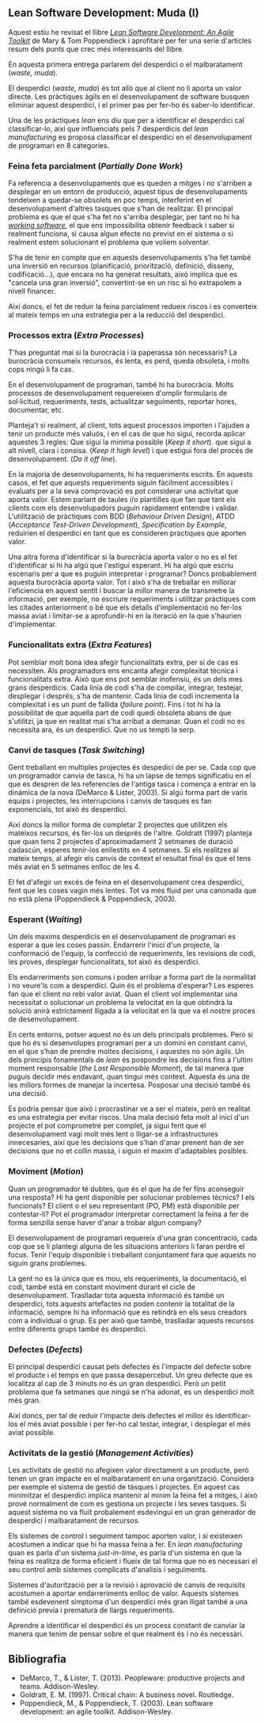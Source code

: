 ## Lean Software Development: Muda (I)

Aquest estiu he revisat el llibre [*Lean Software Development: An Agile Toolkit*](https://www.goodreads.com/book/show/194338.Lean_Software_Development) de Mary & Tom Poppendieck i aprofitaré per fer una serie d'articles resum dels punts que crec més interessants del llibre.

En aquesta primera entrega parlarem del desperdici o el malbaratament (*waste, muda*).

El desperdici (*waste, muda*) és tot allò que al client no li aporta un valor directe. Les pràctiques àgils en el desenvolupament de software busquen eliminar aquest desperdici, i el primer pas per fer-ho és saber-lo identificar.

Una de les pràctiques *lean* ens diu que per a identificar el desperdici cal classificar-lo, així que influenciats pels 7 desperdicis del *lean manufacturing* es proposa classificar el desperdici en el desenvolupament de programari en 8 categories.


### Feina feta parcialment (*Partially Done Work*)

Fa referencia a desenvolupaments que es queden a mitges i no s'arriben a desplegar en un entorn de producció, aquest tipus de desenvolupaments tendeixen a quedar-se obsolets en poc temps, interferint en el desenvolupament d'altres tasques que s'han de realitzar. El principal problema es que el que s'ha fet no s'arriba desplegar, per tant no hi ha [*working software*](https://agilemanifesto.org/principles.html), el que ens impossibilita obtenir feedback i saber si realment funciona, si causa algun efecte no previst en el sistema o si realment estem solucionant el problema que voliem solventar.

S'ha de tenir en compte que en aquests desenvolupaments s'ha fet també una inversió en recursos (planificació, priorització, definició, disseny, codificació…), que encara no ha generat resultats, això implica que es "cancela una gran inversió", convertint-se en un risc si ho extrapolem a nivell financer.

Així doncs, el fet de reduir la feina parcialment redueix riscos i es converteix al mateix temps en una estrategia per a la reducció del desperdici.

### Processos extra (*Extra Processes*)

T'has preguntat mai si la burocràcia i la paperassa són necessaris? La burocràcia consumeix recursos, és lenta, es perd, queda obsoleta, i molts cops ningú li fa cas.

En el desenvolupament de programari, també hi ha burocràcia. Molts processos de desenvolupament requereixen d'omplir formularis de sol·licitud, requeriments, tests, actualitzar seguiments, reportar hores, documentar, etc.

Planteja’t si realment, al client, tots aquest processos importen i l'ajuden a tenir un producte més valuós, i en el cas de que ho sigui, recorda aplicar aquestes 3 regles: Que sigui la minima possible (*Keep it short*). que sigui a alt nivell, clara i consisa. (*Keep it high level*) i que estigui fora del procés de desenvolupament. (*Do it off line*).

En la majoria de desenvolupaments, hi ha requeriments escrits. En aquests casos, el fet que aquests requeriments siguin fàcilment accessibles i evaluats per a la seva comprovació es pot considerar una activitat que aporta valor. Estem parlant de taules i/o plantilles que fan que tant els clients com els desenvolupadors puguin ràpidament entendre i validar. L'utilització de pràctiques com BDD (*Behaviour Driven Design*), ATDD (*Acceptance Test-Driven Development*), *Specification by Example*, reduirien el desperdici en tant que es consideren pràctiques que aporten valor.

Una altra forma d'identificar si la burocràcia aporta valor o no es el fet d'identificar si hi ha algú que l'estigui esperant. Hi ha algú que escriu escenaris per a que es puguin interpretar i programar? Doncs probablement aquesta burocràcia aporta valor. Tot i això s'ha de treballar en millorar l'eficiencia en aquest sentit i buscar la millor manera de transmetre la informació, per exemple, no escriure requeriments i utilitzar pràctiques com les citades anteriorment o bé que els detalls d’implementació no fer-los massa aviat i limitar-se a aprofundir-hi en la iteració en la que s'haurien d'implementar.

### Funcionalitats extra (*Extra Features*)

Pot semblar molt bona idea afegir funcionalitats extra, per si de cas es necessiten. Als programadors ens encanta afegir complexitat tècnica i funcionalitats extra. Això que ens pot semblar inofensiu, és un dels mes grans desperdicis. Cada linia de codi s'ha de compilar, integrar, testejar, desplegar  i després, s'ha de mantenir. Cada linia de codi incrementa la complexitat i es un punt de fallida (*failure point*). Fins i tot hi ha la possibilitat de que aquella part de codi quedi obsoleta abans de que s'utilitzi, ja que en realitat mai s'ha arribat a demanar. Quan el codi no es necessita ara, és un desperdici. Que no us tempti la serp.


### Canvi de tasques (*Task Switching*)

Gent treballant en multiples projectes és despedici de per se. Cada cop que un programador canvia de tasca, hi ha un lapse de temps significatiu en el que es despren de les referencies de l'antiga tasca i comença a entrar en la dinàmica de la nova (DeMarco & Lister, 2003). Si algú forma part de varis equips i projectes, les  interrupcions i canvis de tasques es fan exponencials, tot això és desperdici.

Així doncs la millor forma de completar 2 projectes que utilitzen els mateixos recursos, és fer-los un després de l'altre. Goldratt (1997) planteja que quan tens 2 projectes d'aproximadament 2 setmanes de duració cadascún, esperes tenir-los enllestits en 4 setmanes. Si els realitzes al mateix temps, al afegir els canvis de context el resultat final és que el tens més aviat en 5 setmanes enlloc de les 4.

El fet d'afegir un excés de feina en el desenvolupament crea desperdici, fent que les coses vagin més lentes. Tot va més fluid per una canonada que no està plena (Poppendieck & Poppendieck, 2003).

### Esperant (*Waiting*)

Un dels maxims desperdicis en el desenvolupament de programari es esperar a que les coses passin. Endarrerir l'inici d'un projecte, la conformació de l'equip, la confecció de requeriments, les revisions de codi, les proves, desplegar funcionalitats, tot això és desperdici. 

Els endarreriments son comuns i poden arribar a forma part de la normalitat i no veure'ls com a desperdici. Quin és el problema d'esperar? Les esperes fan que el client no rebi valor aviat. Quan el client vol implementar una necessitat o solucionar un problema la velocitat en la que obtindrà la solució anirà estrictament lligada a la velocitat en la que va el nostre proces de desenvolupament.

En certs entorns, potser aquest no és un dels principals problemes. Però si que ho és si desenvolupes programari per a un domini en constant canvi, en el que s’han de prendre moltes decisions, i aquestes no són àgils. Un dels principis fonamentals de *lean* és pospondre les decisions fins a l'ultim moment responsable (*the Last Responsible Moment*), de tal manera que puguis decidir més endavant, quan tingui més context. Aquesta és una de les millors formes de manejar la incertesa. Posposar una decisió també és una decisió.

Es podria pensar que això i procrastinar ve a ser el mateix, però en realitat es una estrategia per evitar riscos. Una mala decisió feta molt al inici d'un projecte el pot comprometre per complet, ja sigui fent que el desenvolupament vagi molt més lent o lligar-se a infrastructures innecesaries, així que les decisions que s'han d'anar prenent han de ser decisions que no et collin massa, i siguin el maxim d'adaptables posibles.

### Moviment (*Motion*)

Quan un programador té dubtes, que és el que ha de fer fins aconseguir una resposta? Hi ha gent disponible per solucionar problemes tècnics? I els funcionals? El client o el seu representant (PO, PM) està disponible per contestar-li? Pot el programador interpretar correctament la feina a fer de forma senzilla sense haver d'anar a trobar algun company?

El desenvolupament de programari requereix d'una gran concentració, cada cop que se li plantegi alguna de les situacions anteriors li faran perdre el focus. Tenir l'equip disponible i treballant conjuntament fara que aquests no siguin grans problemes.

La gent no es la única que es mou, els requeriments, la documentació, el codi, també està en constant moviment durant el cicle de desenvolupament. Traslladar tota aquesta informació és també un desperdici, tots aquests artefactes no poden contenir la totalitat de la informació, sempre hi ha informació que es retindrà en els seus creadors com a individual o grup. Es per això que també, traslladar aquests recursos entre diferents grups també és desperdici.

### Defectes (*Defects*)

El principal desperdici causat pels defectes és l'impacte del defecte sobre el producte i el temps en que passa desapercebut. Un greu defecte que es localitza al cap de 3 minuts no és un gran desperdici. Però un petit problema que fa setmanes que ningú se n'ha adonat, es un desperdici molt més gran.

Així doncs, per tal de reduir l'impacte dels defectes el millor és identificar-los el més aviat possible i per fer-ho cal testar, integrar, i desplegar el més aviat possible.

### Activitats de la gestió (*Management Activities*)

Les activitats de gestió no afegixen valor directament a un producte, però tenen un gran impacte en el malbaratament en una organització. Considera per exemple el sistema de gestió de tàsques i projectes. En aquest cas minimitzar el desperdici implica mantenir al minim la feina fet a mitges, i això prové normalment de com es gestiona un projecte i les seves tasques. Si aquest sistema no va fluït probalement esdevingui en un gran generador de desperdici i malbaratament de recursos.

Els sistemes de control i seguiment tampoc aporten valor, i si existeixen acostumen a indicar que hi ha massa feina a fer. En *lean manufacturing* quan es parla d'un sistema *just-in-time*, es parla d'un sistema en que la feina es realitza de forma eficient i flueix de tal forma que no es necessari el seu control amb sistemes complicats d'analisis i seguiments.

Sistemes d'autorització per a la revisió i aprovació de canvis de requisits acostumen a aportar endarreriments enlloc de valor. Aquests sistemes també esdevenent simptoma d'un desperdici més gran lligat també a una definició previa i prematura de llargs requeriments.

Aprendre a identificar el desperdici és un process constant de canviar la manera que tenim de pensar sobre el que realment és i no és necessàri.

## Bibliografia

- DeMarco, T., & Lister, T. (2013). Peopleware: productive projects and teams. Addison-Wesley.
- Goldratt, E. M. (1997). Critical chain: A business novel. Routledge.
- Poppendieck, M., & Poppendieck, T. (2003). Lean software development: an agile toolkit. Addison-Wesley.

